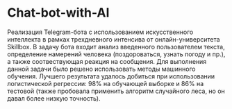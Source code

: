 # Chat-bot-with-AI
Реализация Telegram-бота с использованием искусственного интеллекта в рамках трехдневного интенсива от онлайн-университета Skillbox. В задачу бота входит анализ введенного пользователем текста, определение намерений человека (поздороваться, узнать погоду и пр.), а также соотвествующая реакция на сообщения. Для выполнения данной задачи было решено использовать методы машинного обучения. Лучшего результата удалось добиться при использовании логистической регрессии: 98% на обучающей выборке и 86% на тестовой (также пробовала применить алгоритм случайного леса, но он давал более низкую точность). 
